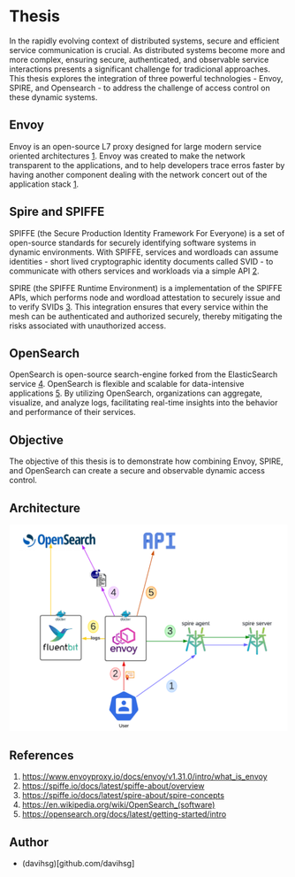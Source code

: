 # Thesis

In the rapidly evolving context of distributed systems, secure and efficient service communication is crucial. As distributed systems become more and more complex, ensuring secure, authenticated, and observable service interactions presents a significant challenge for tradicional approaches. This thesis explores the integration of three powerful technologies - Envoy, SPIRE, and Opensearch - to address the challenge of access control on these dynamic systems.

## Envoy

Envoy is an open-source L7 proxy designed for large modern service oriented architectures [1](#references-1). Envoy was created to make the network transparent to the applications, and to help developers trace erros faster by having another component dealing with the network concert out of the application stack [1](#references-1).

## Spire and SPIFFE

SPIFFE (the Secure Production Identity Framework For Everyone) is a set of open-source standards for securely identifying software systems in dynamic environments. With SPIFFE, services and wordloads can assume identities - short lived cryptographic identity documents called SVID - to communicate with others services and workloads via a simple API [2](#references-2).

SPIRE (the SPIFFE Runtime Environment) is a implementation of the SPIFFE APIs, which performs node and wordload attestation to securely issue and to verify SVIDs [3](#references-3). This integration ensures that every service within the mesh can be authenticated and authorized securely, thereby mitigating the risks associated with unauthorized access.

## OpenSearch

OpenSearch is open-source search-engine forked from the ElasticSearch service [4](#references-4). OpenSearch is flexible and scalable for data-intensive applications [5](#references-5). By utilizing OpenSearch, organizations can aggregate, visualize, and analyze logs, facilitating real-time insights into the behavior and performance of their services.

## Objective

The objective of this thesis is to demonstrate how combining Envoy, SPIRE, and OpenSearch can create a secure and observable dynamic access control. 

## Architecture

![Architecture](./assets/architecture.png)

## References

1. <a name="references-1"/> https://www.envoyproxy.io/docs/envoy/v1.31.0/intro/what_is_envoy
2. <a name="references-2"/> https://spiffe.io/docs/latest/spiffe-about/overview
3. <a name="references-3"/> https://spiffe.io/docs/latest/spire-about/spire-concepts
4. <a name="references-4"/> https://en.wikipedia.org/wiki/OpenSearch_(software)
5. <a name="references-5"/> https://opensearch.org/docs/latest/getting-started/intro

## Author

- (davihsg)[github.com/davihsg]
